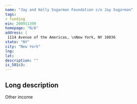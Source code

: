 ```yaml
---
name: "Jay and Kelly Sugarman Foundation c/o Jay Sugarman"
tags:
- funding
ein: 200911399
homepage: "N/A"
address: |
 1114 Avenue of the Americas, \nNew York, NY 10036
state: "NY"
city: "New York"
lng: 
lat: 
description: ""
is_501c3: 
---
```


## Long description

Other income
